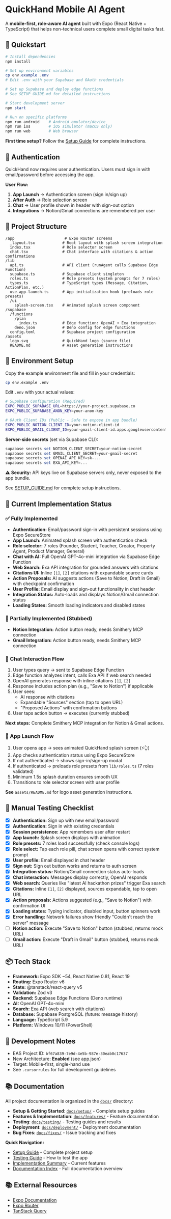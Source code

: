 # QuickHand Mobile AI Agent

A **mobile-first, role-aware AI agent** built with Expo (React Native + TypeScript) that helps non-technical users complete small digital tasks fast.

## 🚀 Quickstart

```powershell
# Install dependencies
npm install

# Set up environment variables
cp env.example .env
# Edit .env with your Supabase and OAuth credentials

# Set up Supabase and deploy edge functions
# See SETUP_GUIDE.md for detailed instructions

# Start development server
npm start

# Run on specific platforms
npm run android    # Android emulator/device
npm run ios        # iOS simulator (macOS only)
npm run web        # Web browser
```

**First time setup?** Follow the [Setup Guide](./docs/setup/SETUP_GUIDE.md) for complete instructions.

## 🔐 Authentication

QuickHand now requires user authentication. Users must sign in with email/password before accessing the app.

**User Flow:**
1. **App Launch** → Authentication screen (sign in/sign up)
2. **After Auth** → Role selection screen
3. **Chat** → User profile shown in header with sign-out option
4. **Integrations** → Notion/Gmail connections are remembered per user

## 📁 Project Structure

```
/app                      # Expo Router screens
  _layout.tsx            # Root layout with splash screen integration
  index.tsx              # Role selector screen
  chat.tsx               # Chat interface with citations & action confirmations
/lib
  api.ts                 # API client (runAgent calls Supabase Edge Function)
  supabase.ts            # Supabase client singleton
  roles.ts               # Role presets (system prompts for 7 roles)
  types.ts               # TypeScript types (Message, Citation, ActionPlan, etc.)
  use-app-launch.ts      # App initialization hook (preloads role presets)
  /ui
    splash-screen.tsx    # Animated splash screen component
/supabase
  /functions
    /plan
      index.ts           # Edge function: OpenAI + Exa integration
    deno.json            # Deno config for edge functions
  config.toml            # Supabase project configuration
/assets
  logo.svg               # QuickHand logo (source file)
  README.md              # Asset generation instructions
```

## 🔧 Environment Setup

Copy the example environment file and fill in your credentials:

```bash
cp env.example .env
```

Edit `.env` with your actual values:

```bash
# Supabase Configuration (Required)
EXPO_PUBLIC_SUPABASE_URL=https://your-project.supabase.co
EXPO_PUBLIC_SUPABASE_ANON_KEY=your-anon-key

# OAuth Client IDs (Public - Safe to expose in app bundle)
EXPO_PUBLIC_NOTION_CLIENT_ID=your-notion-client-id
EXPO_PUBLIC_GMAIL_CLIENT_ID=your-gmail-client-id.apps.googleusercontent.com
```

**Server-side secrets** (set via Supabase CLI):
```powershell
supabase secrets set NOTION_CLIENT_SECRET=your-notion-secret
supabase secrets set GMAIL_CLIENT_SECRET=your-gmail-secret
supabase secrets set OPENAI_API_KEY=sk-...
supabase secrets set EXA_API_KEY=...
```

⚠️ **Security:** API keys live on Supabase servers only, never exposed to the app bundle.

See [SETUP_GUIDE.md](./docs/setup/SETUP_GUIDE.md) for complete setup instructions.

## 🎯 Current Implementation Status

### ✅ Fully Implemented

- **Authentication:** Email/password sign-in with persistent sessions using Expo SecureStore
- **App Launch:** Animated splash screen with authentication check
- **Role selector:** 7 roles (Founder, Student, Teacher, Creator, Property Agent, Product Manager, General)
- **Chat with AI:** Full OpenAI GPT-4o-mini integration via Supabase Edge Function
- **Web Search:** Exa API integration for grounded answers with citations
- **Citations UI:** Inline `[1]`, `[2]` citations with expandable source cards
- **Action Proposals:** AI suggests actions (Save to Notion, Draft in Gmail) with checkpoint confirmation
- **User Profile:** Email display and sign-out functionality in chat header
- **Integration Status:** Auto-loads and displays Notion/Gmail connection status
- **Loading States:** Smooth loading indicators and disabled states

### 🚧 Partially Implemented (Stubbed)

- **Notion Integration:** Action button ready, needs Smithery MCP connection
- **Gmail Integration:** Action button ready, needs Smithery MCP connection

### 🔄 Chat Interaction Flow

1. User types query → sent to Supabase Edge Function
2. Edge function analyzes intent, calls Exa API if web search needed
3. OpenAI generates response with inline citations `[1]`, `[2]`
4. Response includes action plan (e.g., "Save to Notion") if applicable
5. User sees:
   - AI response with citations
   - Expandable "Sources" section (tap to open URL)
   - "Proposed Actions" with confirmation buttons
6. User taps action button → executes (currently stubbed)

**Next steps:** Complete Smithery MCP integration for Notion & Gmail actions.

### 🎨 App Launch Flow
1. User opens app → sees animated QuickHand splash screen (⚡👆)
2. App checks authentication status using Expo SecureStore
3. If not authenticated → shows sign-in/sign-up modal
4. If authenticated → preloads role presets from `lib/roles.ts` (7 roles validated)
5. Minimum 1.5s splash duration ensures smooth UX
6. Transitions to role selector screen with user profile

**See** `assets/README.md` for logo asset generation instructions.

## 🧪 Manual Testing Checklist

- [x] **Authentication:** Sign up with new email/password
- [x] **Authentication:** Sign in with existing credentials
- [x] **Session persistence:** App remembers user after restart
- [x] **App launch:** Splash screen displays with animation
- [x] **Role presets:** 7 roles load successfully (check console logs)
- [x] **Role select:** Tap each role pill, chat screen opens with correct system prompt
- [x] **User profile:** Email displayed in chat header
- [x] **Sign out:** Sign out button works and returns to auth screen
- [x] **Integration status:** Notion/Gmail connection status auto-loads
- [x] **Chat interaction:** Messages display correctly, OpenAI responds
- [x] **Web search:** Queries like "latest AI hackathon prizes" trigger Exa search
- [x] **Citations:** Inline `[1]`, `[2]` displayed, sources expandable, tap to open URL
- [x] **Action proposals:** Actions suggested (e.g., "Save to Notion") with confirmation UI
- [x] **Loading states:** Typing indicator, disabled input, button spinners work
- [x] **Error handling:** Network failures show friendly "Couldn't reach the server" message
- [ ] **Notion action:** Execute "Save to Notion" button (stubbed, returns mock URL)
- [ ] **Gmail action:** Execute "Draft in Gmail" button (stubbed, returns mock URL)

## 📦 Tech Stack

- **Framework:** Expo SDK ~54, React Native 0.81, React 19
- **Routing:** Expo Router v6
- **State:** @tanstack/react-query v5
- **Validation:** Zod v3
- **Backend:** Supabase Edge Functions (Deno runtime)
- **AI:** OpenAI GPT-4o-mini
- **Search:** Exa API (web search with citations)
- **Database:** Supabase PostgreSQL (future: message history)
- **Language:** TypeScript 5.9
- **Platform:** Windows 10/11 (PowerShell)

## 🔨 Development Notes

- EAS Project ID: `bf67a839-7e9d-4e5b-987e-30eab0c17637`
- New Architecture: **Enabled** (see app.json)
- Target: Mobile-first, single-hand use
- See `.cursorrules` for full development guidelines

## 📚 Documentation

All project documentation is organized in the [`docs/`](./docs/) directory:

- **Setup & Getting Started**: [`docs/setup/`](./docs/setup/) - Complete setup guides
- **Features & Implementation**: [`docs/features/`](./docs/features/) - Feature documentation
- **Testing**: [`docs/testing/`](./docs/testing/) - Testing guides and results
- **Deployment**: [`docs/deployment/`](./docs/deployment/) - Deployment documentation
- **Bug Fixes**: [`docs/fixes/`](./docs/fixes/) - Issue tracking and fixes

**Quick Navigation:**
- [Setup Guide](./docs/setup/SETUP_GUIDE.md) - Complete project setup
- [Testing Guide](./docs/testing/TESTING_GUIDE.md) - How to test the app
- [Implementation Summary](./docs/features/IMPLEMENTATION_SUMMARY.md) - Current features
- [Documentation Index](./docs/README.md) - Full documentation overview

## 📚 External Resources

- [Expo Documentation](https://docs.expo.dev/)
- [Expo Router](https://docs.expo.dev/router/introduction/)
- [TanStack Query](https://tanstack.com/query/latest)
